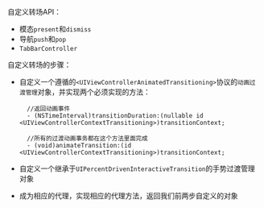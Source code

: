 自定义转场API：

* 模态`present`和`dismiss`
* 导航`push`和`pop`
* `TabBarController`


自定义转场的步骤：

* 自定义一个遵循的`<UIViewControllerAnimatedTransitioning>`协议的`动画过渡管理`对象，并实现两个必须实现的方法：

		//返回动画事件  
 		- (NSTimeInterval)transitionDuration:(nullable id <UIViewControllerContextTransitioning>)transitionContext;
 		
 		//所有的过渡动画事务都在这个方法里面完成
 		- (void)animateTransition:(id <UIViewControllerContextTransitioning>)transitionContext;
 		
 		
* 自定义一个继承于`UIPercentDrivenInteractiveTransition`的手势过渡管理对象


* 成为相应的代理，实现相应的代理方法，返回我们前两步自定义的对象
